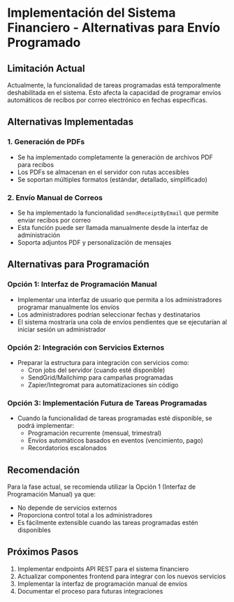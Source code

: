 # Implementación del Sistema Financiero - Alternativas para Envío Programado

## Limitación Actual
Actualmente, la funcionalidad de tareas programadas está temporalmente deshabilitada en el sistema. Esto afecta la capacidad de programar envíos automáticos de recibos por correo electrónico en fechas específicas.

## Alternativas Implementadas

### 1. Generación de PDFs
- Se ha implementado completamente la generación de archivos PDF para recibos
- Los PDFs se almacenan en el servidor con rutas accesibles
- Se soportan múltiples formatos (estándar, detallado, simplificado)

### 2. Envío Manual de Correos
- Se ha implementado la funcionalidad `sendReceiptByEmail` que permite enviar recibos por correo
- Esta función puede ser llamada manualmente desde la interfaz de administración
- Soporta adjuntos PDF y personalización de mensajes

## Alternativas para Programación

### Opción 1: Interfaz de Programación Manual
- Implementar una interfaz de usuario que permita a los administradores programar manualmente los envíos
- Los administradores podrían seleccionar fechas y destinatarios
- El sistema mostraría una cola de envíos pendientes que se ejecutarían al iniciar sesión un administrador

### Opción 2: Integración con Servicios Externos
- Preparar la estructura para integración con servicios como:
  - Cron jobs del servidor (cuando esté disponible)
  - SendGrid/Mailchimp para campañas programadas
  - Zapier/Integromat para automatizaciones sin código

### Opción 3: Implementación Futura de Tareas Programadas
- Cuando la funcionalidad de tareas programadas esté disponible, se podrá implementar:
  - Programación recurrente (mensual, trimestral)
  - Envíos automáticos basados en eventos (vencimiento, pago)
  - Recordatorios escalonados

## Recomendación
Para la fase actual, se recomienda utilizar la Opción 1 (Interfaz de Programación Manual) ya que:
- No depende de servicios externos
- Proporciona control total a los administradores
- Es fácilmente extensible cuando las tareas programadas estén disponibles

## Próximos Pasos
1. Implementar endpoints API REST para el sistema financiero
2. Actualizar componentes frontend para integrar con los nuevos servicios
3. Implementar la interfaz de programación manual de envíos
4. Documentar el proceso para futuras integraciones
